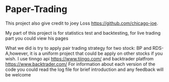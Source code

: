 # Paper-Trading
This project also give credit to joey Loss https://github.com/chicago-joe. 

My part of this project is for statistics test and backtesting, for live trading part you could view his pages

What we did is try to apply pair trading strategy for two stock: BP and RDS-A,however, it is a uniform project that could be 
apply on other stocks if you wish. I use tinngo api https://www.tiingo.com/ and backtrader platfrom https://www.backtrader.com/
For information about each version of the code you could read the log file for brief introduction and any feedback will be welcome
